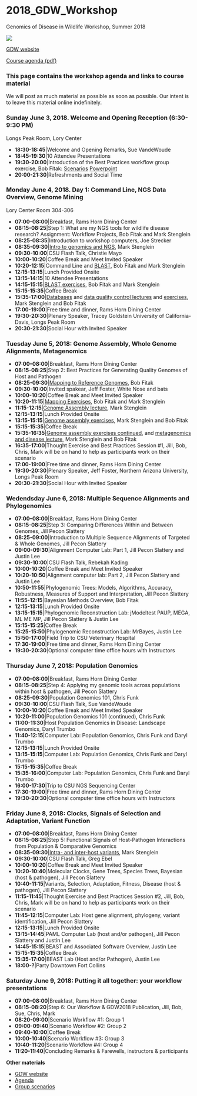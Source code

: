 # 2018_GDW_Workshop
Genomics of Disease in Wildlife Workshop, Summer 2018

<img src="http://gdwworkshop.colostate.edu/media/sites/131/2016/11/GDW.png">

[GDW website](https://gdwworkshop.colostate.edu/)


[Course agenda (pdf)](./GDW2018_Agenda.pdf)

### This page contains the workshop agenda and links to course material 

We will post as much material as possible as soon as possible. Our intent is to leave this material online indefinitely.

### Sunday June 3, 2018. Welcome and Opening Reception (6:30-9:30 PM) 
Longs Peak Room, Lory Center

 * **18:30-18:45**|Welcome and Opening Remarks, Sue VandeWoude  
 * **18:45-19:30**|10 Attendee Presentations
 * **19:30-20:00**|Introduction of the Best Practices workflow group exercise, Bob Fitak: [Scenarios](./GDW_2018_scenarios.pdf) [Powerpoint](./lectures/Fitak_GWD2018_GroupActivity.pdf)  
 * **20:00-21:30**|Refreshments and Social Time 
### Monday June 4, 2018. Day 1: Command Line, NGS Data Overview, Genome Mining
Lory Center Room 304-306

 * **07:00–08:00**|Breakfast, Rams Horn Dining Center
 * **08:15-08:25**|Step 1: What are my NGS tools for wildlife disease research? Assignment: Workflow Projects, Bob Fitak and Mark Stenglein
 * **08:25-08:35**|Introduction to workshop computers, Joe Strecker
 * **08:35-09:30**|[Intro to genomics and NGS](./lectures/Stenglein_introduction_to_genomics_and_sequencing_lecture.pdf), Mark Stenglein 
 * **09:30-10:00**|CSU Flash Talk, Christie Mayo
 * **10:00-10:20**|Coffee Break and Meet Invited Speaker
 * **10:20-12:15**|Command Line and [BLAST](./lectures/Fitak_GWD2017_Blast.pdf), Bob Fitak and Mark Stenglein
 * **12:15-13:15**|Lunch Provided Onsite
 * **13:15-14:15**|10 Attendee Presentations
 * **14:15-15:15**|[BLAST exercises](./exercises/Blast_exercise.md), Bob Fitak and Mark Stenglein
 * **15:15-15:35**|Coffee Break
 * **15:35-17:00**|[Databases](./lectures/Stenglein_databases_lecture.pdf) and [data quality control lectures](./lectures/Fitak_GWD2017_NGS-QC.pdf) and [exercises](./exercises/download_exercise.md), Mark Stenglein and Bob Fitak
 * **17:00-19:00**|Free time and dinner, Rams Horn Dining Center 
 * **19:30-20:30**|Plenary Speaker, Tracey Goldstein University of California-Davis, Longs Peak Room 
 * **20:30-21:30**|Social Hour with Invited Speaker

### Tuesday June 5, 2018: Genome Assembly, Whole Genome Alignments, Metagenomics

 * **07:00–08:00**|Breakfast, Rams Horn Dining Center
 * **08:15-08:25**|Step 2: Best Practices for Generating Quality Genomes of Host and Pathogen
 * **08:25-09:30**|[Mapping to Reference Genomes](./lectures/Fitak_GWD2017_Mapping.pdf), Bob Fitak
 * **09:30-10:00**|Invited spakear, Jeff Foster, White Nose and bats
 * **10:00-10:20**|Coffee Break and Meet Invited Speaker
 * **10:20-11:15**|[Mapping Exercises](./exercises/mapping_assembly_exercise.md), Bob Fitak and Mark Stenglein
 * **11:15-12:15**|[Genome Assembly lecture](./lectures/Stenglein_de_novo_assembly_lecture.pdf), Mark Stenglein
 * **12:15-13:15**|Lunch Provided Onsite
 * **13:15-15:15**|[Genome assembly exercises](./exercises/mapping_assembly_exercise.md), Mark Stenglein and Bob Fitak
 * **15:15-15:35**|Coffee Break
 * **15:35-16:35**|[Genome assembly exercises continued](./exercises/mapping_assembly_exercise.md), and [metagenomics and disease lecture](./lectures/Stenglein_metagenomics_lecture.pdf), Mark Stenglein and Bob Fitak
 * **16:35-17:00**|Thought Exercise and Best Practices Session #1, Jill, Bob, Chris, Mark will be on hand to help as participants work on their scenario
 * **17:00-19:00**|Free time and dinner, Rams Horn Dining Center 
 * **19:30-20:30**|Plenary Speaker, Jeff Foster, Northern Arizona University, Longs Peak Room 
 * **20:30-21:30**|Social Hour with Invited Speaker

### Wedendsday June 6, 2018: Multiple Sequence Alignments and Phylogenomics

 * **07:00–08:00**|Breakfast, Rams Horn Dining Center
 * **08:15-08:25**|Step 3: Comparing Differences Within and Between Genomes, Jill Pecon Slattery
 * **08:25-09:00**|Introduction to Multiple Sequence Alignments of Targeted & Whole Genomes, Jill Pecon Slattery
 * **09:00-09:30**|Alignment Computer Lab: Part 1, Jill Pecon Slattery and Justin Lee
 * **09:30-10:00**|CSU Flash Talk, Rebekah Kading
 * **10:00-10:20**|Coffee Break and Meet Invited Speaker
 * **10:20-10:50**|Alignment computer lab: Part 2, Jill Pecon Slattery and Justin Lee
 * **10:50-11:55**|Phylogenomic Trees: Models, Algorithms, Accuracy, Robustness, Measures of Support and Interpretation, Jill Pecon Slattery
 * **11:55-12:15**|Bayesian Methods Overview, Bob Fitak
 * **12:15-13:15**|Lunch Provided Onsite
 * **13:15-15:15**|Phylogenomic Reconstruction Lab: jModeltest PAUP, MEGA, ML ME MP, Jill Pecon Slattery & Justin Lee
 * **15:15-15:25**|Coffee Break
 * **15:25-15:50**|Phylogenomic Reconstruction Lab: MrBayes, Justin Lee
 * **15:50-17:00**|Field Trip to CSU Veterinary Hospital
 * **17:30-19:00**|Free time and dinner, Rams Horn Dining Center 
 * **19:30-20:30**|Optional computer time office hours with Instructors

### Thursday June 7, 2018: Population Genomics

 * **07:00–08:00**|Breakfast, Rams Horn Dining Center
 * **08:15-08:25**|Step 4: Applying my genomic tools across populations within host & pathogen, Jill Pecon Slattery
 * **08:25-09:30**|Population Genomics 101, Chris Funk
 * **09:30-10:00**|CSU Flash Talk, Sue VandeWoude
 * **10:00-10:20**|Coffee Break and Meet Invited Speaker
 * **10:20-11:00**|Population Genomics 101 (continued), Chris Funk
 * **11:00-11:30**|Host Population Genomics in Disease: Landscape Genomics, Daryl Trumbo
 * **11:40-12:15**|Computer Lab: Population Genomics, Chris Funk and Daryl Trumbo
 * **12:15-13:15**|Lunch Provided Onsite
 * **13:15-15:15**|Computer Lab: Population Genomics, Chris Funk and Daryl Trumbo
 * **15:15-15:35**|Coffee Break
 * **15:35-16:00**|Computer Lab: Population Genomics, Chris Funk and Daryl Trumbo
 * **16:00-17:30**|Trip to CSU NGS Sequencing Center
 * **17:30-19:00**|Free time and dinner, Rams Horn Dining Center 
 * **19:30-20:30**|Optional computer time office hours with Instructors

### Friday June 8, 2018: Clocks, Signals of Selection and Adaptation, Variant Function

 * **07:00–08:00**|Breakfast, Rams Horn Dining Center
 * **08:15-08:25**|Step 5: Functional Signals of Host-Pathogen Interactions from Population & Comparative Genomics 
 * **08:35-09:30**|[Intra- and inter-host variants](./lectures/Stenglein_intrahost_variants.pdf), Mark Stenglein
 * **09:30-10:00**|CSU Flash Talk, Greg Ebel
 * **10:00-10:20**|Coffee Break and Meet Invited Speaker
 * **10:20-10:40**|Molecular Clocks, Gene Trees, Species Trees, Bayesian (host & pathogen), Jill Pecon Slattery
 * **10:40-11:15**|Variants, Selection, Adaptation, Fitness, Disease (host & pathogen), Jill Pecon Slattery
 * **11:15-11:45**|Thought Exercise and Best Practices Session #2, Jill, Bob, Chris, Mark will be on hand to help as participants work on their scenario
 * **11:45-12:15**|Computer Lab: Host gene alignment, phylogeny, variant identification, Jill Pecon Slattery
 * **12:15-13:15**|Lunch Provided Onsite
 * **13:15-14:45**|PAML Computer Lab (host and/or pathogen), Jill Pecon Slattery and Justin Lee
 * **14:45-15:15**|BEAST and Associated Software Overview, Justin Lee
 * **15:15-15:35**|Coffee Break
 * **15:35-17:00**|BEAST Lab (Host and/or Pathogen), Justin Lee
 * **18:00-?**|Party Downtown Fort Collins    

### Saturday June 9, 2018: Putting it all together: your workflow presentations

 * **07:00–08:00**|Breakfast, Rams Horn Dining Center
 * **08:15-08:20**|Step 6: Our Workflow & GDW2018 Publication, Jill, Bob, Sue, Chris, Mark
 * **08:20-09:00**|Scenario Workflow #1: Group 1
 * **09:00-09:40**|Scenario Workflow #2: Group 2 
 * **09:40-10:00**|Coffee Break
 * **10:00-10:40**|Scenario Workflow #3: Group 3
 * **10:40-11:20**|Scenario Workflow #4: Group 4
 * **11:20-11:40**|Concluding Remarks & Farewells, instructors & participants




**Other materials**

* [GDW website](https://gdwworkshop.colostate.edu/)
* [Agenda](./GDW2018_Agenda.pdf)
* [Group scenarios](./GDW_2018_scenarios.pdf)





<!-- <br><br><img src="./images/gdw_panorama.jpg"> -->
